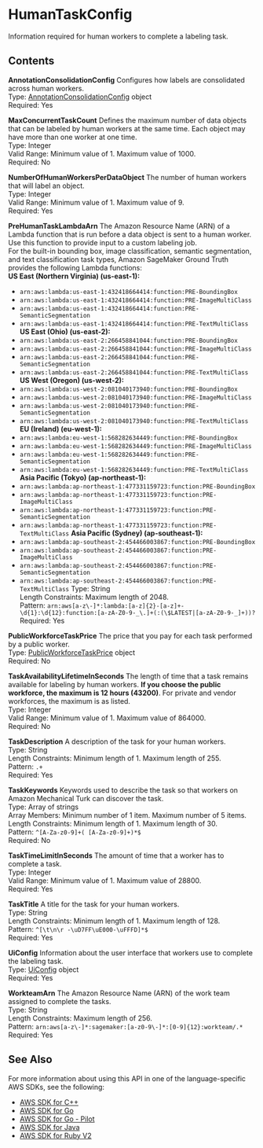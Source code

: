 # HumanTaskConfig<a name="API_HumanTaskConfig"></a>

Information required for human workers to complete a labeling task\.

## Contents<a name="API_HumanTaskConfig_Contents"></a>

 **AnnotationConsolidationConfig**   <a name="SageMaker-Type-HumanTaskConfig-AnnotationConsolidationConfig"></a>
Configures how labels are consolidated across human workers\.  
Type: [AnnotationConsolidationConfig](API_AnnotationConsolidationConfig.md) object  
Required: Yes

 **MaxConcurrentTaskCount**   <a name="SageMaker-Type-HumanTaskConfig-MaxConcurrentTaskCount"></a>
Defines the maximum number of data objects that can be labeled by human workers at the same time\. Each object may have more than one worker at one time\.  
Type: Integer  
Valid Range: Minimum value of 1\. Maximum value of 1000\.  
Required: No

 **NumberOfHumanWorkersPerDataObject**   <a name="SageMaker-Type-HumanTaskConfig-NumberOfHumanWorkersPerDataObject"></a>
The number of human workers that will label an object\.   
Type: Integer  
Valid Range: Minimum value of 1\. Maximum value of 9\.  
Required: Yes

 **PreHumanTaskLambdaArn**   <a name="SageMaker-Type-HumanTaskConfig-PreHumanTaskLambdaArn"></a>
The Amazon Resource Name \(ARN\) of a Lambda function that is run before a data object is sent to a human worker\. Use this function to provide input to a custom labeling job\.  
For the built\-in bounding box, image classification, semantic segmentation, and text classification task types, Amazon SageMaker Ground Truth provides the following Lambda functions:  
 **US East \(Northern Virginia\) \(us\-east\-1\):**   
+  `arn:aws:lambda:us-east-1:432418664414:function:PRE-BoundingBox` 
+  `arn:aws:lambda:us-east-1:432418664414:function:PRE-ImageMultiClass` 
+  `arn:aws:lambda:us-east-1:432418664414:function:PRE-SemanticSegmentation` 
+  `arn:aws:lambda:us-east-1:432418664414:function:PRE-TextMultiClass` 
 **US East \(Ohio\) \(us\-east\-2\):**   
+  `arn:aws:lambda:us-east-2:266458841044:function:PRE-BoundingBox` 
+  `arn:aws:lambda:us-east-2:266458841044:function:PRE-ImageMultiClass` 
+  `arn:aws:lambda:us-east-2:266458841044:function:PRE-SemanticSegmentation` 
+  `arn:aws:lambda:us-east-2:266458841044:function:PRE-TextMultiClass` 
 **US West \(Oregon\) \(us\-west\-2\):**   
+  `arn:aws:lambda:us-west-2:081040173940:function:PRE-BoundingBox` 
+  `arn:aws:lambda:us-west-2:081040173940:function:PRE-ImageMultiClass` 
+  `arn:aws:lambda:us-west-2:081040173940:function:PRE-SemanticSegmentation` 
+  `arn:aws:lambda:us-west-2:081040173940:function:PRE-TextMultiClass` 
 **EU \(Ireland\) \(eu\-west\-1\):**   
+  `arn:aws:lambda:eu-west-1:568282634449:function:PRE-BoundingBox` 
+  `arn:aws:lambda:eu-west-1:568282634449:function:PRE-ImageMultiClass` 
+  `arn:aws:lambda:eu-west-1:568282634449:function:PRE-SemanticSegmentation` 
+  `arn:aws:lambda:eu-west-1:568282634449:function:PRE-TextMultiClass` 
 **Asia Pacific \(Tokyo\) \(ap\-northeast\-1\):**   
+  `arn:aws:lambda:ap-northeast-1:477331159723:function:PRE-BoundingBox` 
+  `arn:aws:lambda:ap-northeast-1:477331159723:function:PRE-ImageMultiClass` 
+  `arn:aws:lambda:ap-northeast-1:477331159723:function:PRE-SemanticSegmentation` 
+  `arn:aws:lambda:ap-northeast-1:477331159723:function:PRE-TextMultiClass` 
 **Asia Pacific \(Sydney\) \(ap\-southeast\-1\):**   
+  `arn:aws:lambda:ap-southeast-2:454466003867:function:PRE-BoundingBox` 
+  `arn:aws:lambda:ap-southeast-2:454466003867:function:PRE-ImageMultiClass` 
+  `arn:aws:lambda:ap-southeast-2:454466003867:function:PRE-SemanticSegmentation` 
+  `arn:aws:lambda:ap-southeast-2:454466003867:function:PRE-TextMultiClass` 
Type: String  
Length Constraints: Maximum length of 2048\.  
Pattern: `arn:aws[a-z\-]*:lambda:[a-z]{2}-[a-z]+-\d{1}:\d{12}:function:[a-zA-Z0-9-_\.]+(:(\$LATEST|[a-zA-Z0-9-_]+))?`   
Required: Yes

 **PublicWorkforceTaskPrice**   <a name="SageMaker-Type-HumanTaskConfig-PublicWorkforceTaskPrice"></a>
The price that you pay for each task performed by a public worker\.  
Type: [PublicWorkforceTaskPrice](API_PublicWorkforceTaskPrice.md) object  
Required: No

 **TaskAvailabilityLifetimeInSeconds**   <a name="SageMaker-Type-HumanTaskConfig-TaskAvailabilityLifetimeInSeconds"></a>
The length of time that a task remains available for labeling by human workers\. **If you choose the public workforce, the maximum is 12 hours \(43200\)**\. For private and vendor workforces, the maximum is as listed\.  
Type: Integer  
Valid Range: Minimum value of 1\. Maximum value of 864000\.  
Required: No

 **TaskDescription**   <a name="SageMaker-Type-HumanTaskConfig-TaskDescription"></a>
A description of the task for your human workers\.  
Type: String  
Length Constraints: Minimum length of 1\. Maximum length of 255\.  
Pattern: `.+`   
Required: Yes

 **TaskKeywords**   <a name="SageMaker-Type-HumanTaskConfig-TaskKeywords"></a>
Keywords used to describe the task so that workers on Amazon Mechanical Turk can discover the task\.  
Type: Array of strings  
Array Members: Minimum number of 1 item\. Maximum number of 5 items\.  
Length Constraints: Minimum length of 1\. Maximum length of 30\.  
Pattern: `^[A-Za-z0-9]+( [A-Za-z0-9]+)*$`   
Required: No

 **TaskTimeLimitInSeconds**   <a name="SageMaker-Type-HumanTaskConfig-TaskTimeLimitInSeconds"></a>
The amount of time that a worker has to complete a task\.  
Type: Integer  
Valid Range: Minimum value of 1\. Maximum value of 28800\.  
Required: Yes

 **TaskTitle**   <a name="SageMaker-Type-HumanTaskConfig-TaskTitle"></a>
A title for the task for your human workers\.  
Type: String  
Length Constraints: Minimum length of 1\. Maximum length of 128\.  
Pattern: `^[\t\n\r -\uD7FF\uE000-\uFFFD]*$`   
Required: Yes

 **UiConfig**   <a name="SageMaker-Type-HumanTaskConfig-UiConfig"></a>
Information about the user interface that workers use to complete the labeling task\.  
Type: [UiConfig](API_UiConfig.md) object  
Required: Yes

 **WorkteamArn**   <a name="SageMaker-Type-HumanTaskConfig-WorkteamArn"></a>
The Amazon Resource Name \(ARN\) of the work team assigned to complete the tasks\.  
Type: String  
Length Constraints: Maximum length of 256\.  
Pattern: `arn:aws[a-z\-]*:sagemaker:[a-z0-9\-]*:[0-9]{12}:workteam/.*`   
Required: Yes

## See Also<a name="API_HumanTaskConfig_SeeAlso"></a>

For more information about using this API in one of the language\-specific AWS SDKs, see the following:
+  [AWS SDK for C\+\+](https://docs.aws.amazon.com/goto/SdkForCpp/sagemaker-2017-07-24/HumanTaskConfig) 
+  [AWS SDK for Go](https://docs.aws.amazon.com/goto/SdkForGoV1/sagemaker-2017-07-24/HumanTaskConfig) 
+  [AWS SDK for Go \- Pilot](https://docs.aws.amazon.com/goto/SdkForGoPilot/sagemaker-2017-07-24/HumanTaskConfig) 
+  [AWS SDK for Java](https://docs.aws.amazon.com/goto/SdkForJava/sagemaker-2017-07-24/HumanTaskConfig) 
+  [AWS SDK for Ruby V2](https://docs.aws.amazon.com/goto/SdkForRubyV2/sagemaker-2017-07-24/HumanTaskConfig) 